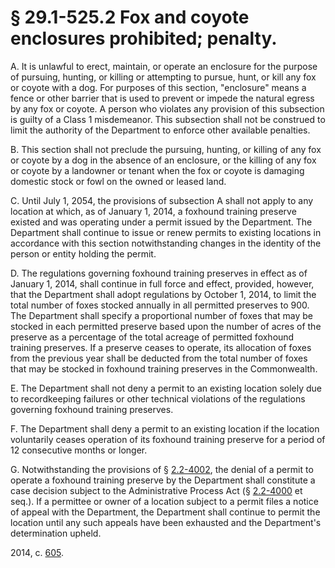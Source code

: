 # § 29.1-525.2 Fox and coyote enclosures prohibited; penalty.

<p>A. It is unlawful to erect, maintain, or operate an enclosure for the purpose of pursuing, hunting, or killing or attempting to pursue, hunt, or kill any fox or coyote with a dog. For purposes of this section, "enclosure" means a fence or other barrier that is used to prevent or impede the natural egress by any fox or coyote. A person who violates any provision of this subsection is guilty of a Class 1 misdemeanor. This subsection shall not be construed to limit the authority of the Department to enforce other available penalties.</p><p>B. This section shall not preclude the pursuing, hunting, or killing of any fox or coyote by a dog in the absence of an enclosure, or the killing of any fox or coyote by a landowner or tenant when the fox or coyote is damaging domestic stock or fowl on the owned or leased land.</p><p>C. Until July 1, 2054, the provisions of subsection A shall not apply to any location at which, as of January 1, 2014, a foxhound training preserve existed and was operating under a permit issued by the Department. The Department shall continue to issue or renew permits to existing locations in accordance with this section notwithstanding changes in the identity of the person or entity holding the permit.</p><p>D. The regulations governing foxhound training preserves in effect as of January 1, 2014, shall continue in full force and effect, provided, however, that the Department shall adopt regulations by October 1, 2014, to limit the total number of foxes stocked annually in all permitted preserves to 900. The Department shall specify a proportional number of foxes that may be stocked in each permitted preserve based upon the number of acres of the preserve as a percentage of the total acreage of permitted foxhound training preserves. If a preserve ceases to operate, its allocation of foxes from the previous year shall be deducted from the total number of foxes that may be stocked in foxhound training preserves in the Commonwealth.</p><p>E. The Department shall not deny a permit to an existing location solely due to recordkeeping failures or other technical violations of the regulations governing foxhound training preserves.</p><p>F. The Department shall deny a permit to an existing location if the location voluntarily ceases operation of its foxhound training preserve for a period of 12 consecutive months or longer.</p><p>G. Notwithstanding the provisions of § <a href='http://law.lis.virginia.gov/vacode/2.2-4002/'>2.2-4002</a>, the denial of a permit to operate a foxhound training preserve by the Department shall constitute a case decision subject to the Administrative Process Act (§ <a href='http://law.lis.virginia.gov/vacode/2.2-4000/'>2.2-4000</a> et seq.). If a permittee or owner of a location subject to a permit files a notice of appeal with the Department, the Department shall continue to permit the location until any such appeals have been exhausted and the Department's determination upheld.</p><p>2014, c. <a href='http://lis.virginia.gov/cgi-bin/legp604.exe?141+ful+CHAP0605'>605</a>.</p>